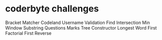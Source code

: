 # coderbyte challenges
Bracket Matcher
Codeland Username Validation
Find Intersection
Min Window Substring
Questions Marks
Tree Constructor
Longest Word
First Factorial
First Reverse




